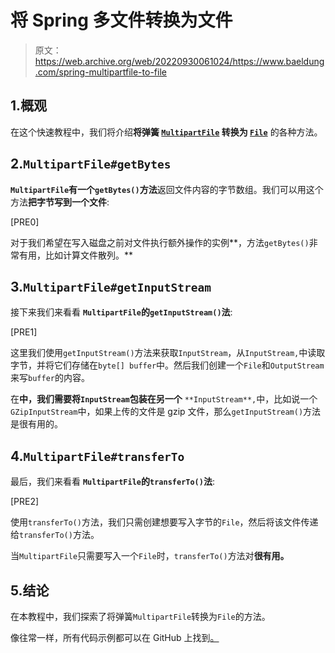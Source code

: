 # 将 Spring 多文件转换为文件

> 原文：<https://web.archive.org/web/20220930061024/https://www.baeldung.com/spring-multipartfile-to-file>

## 1.概观

在这个快速教程中，我们将介绍**将弹簧 [`MultipartFile`](https://web.archive.org/web/20221208143841/https://docs.spring.io/spring/docs/current/javadoc-api/org/springframework/web/multipart/MultipartFile.html) 转换为 [`File`](/web/20221208143841/https://www.baeldung.com/java-io-file)** 的各种方法。

## 2.`MultipartFile#getBytes`

**`MultipartFile`有一个`getBytes()`方法**返回文件内容的字节数组。我们可以用这个方法**把字节写到一个文件**:

[PRE0]

对于我们希望在写入磁盘之前对文件执行额外操作的实例**，方法`getBytes()`非常有用，比如计算文件散列。**

## 3.`MultipartFile#getInputStream`

接下来我们来看看 **`MultipartFile`的`getInputStream()`法**:

[PRE1]

这里我们使用`getInputStream()`方法来获取`InputStream`，从`InputStream,`中读取字节，并将它们存储在`byte[] buffer`中。然后我们创建一个`File`和`OutputStream`来写`buffer`的内容。

在**中，我们需要将`InputStream`包装在另一个** `**InputStream**,`中，比如说一个`GZipInputStream`中，如果上传的文件是 gzip 文件，那么`getInputStream()`方法是很有用的。

## 4.`MultipartFile#transferTo`

最后，我们来看看 **`MultipartFile`的`transferTo()`法**:

[PRE2]

使用`transferTo()`方法，我们只需创建想要写入字节的`File`，然后将该文件传递给`transferTo()`方法。

当`MultipartFile`只需要写入一个`File`时，`transferTo()`方法对**很有用。**

## 5.结论

在本教程中，我们探索了将弹簧`MultipartFile`转换为`File`的方法。

像往常一样，所有代码示例都可以在 GitHub 上找到[。](https://web.archive.org/web/20221208143841/https://github.com/eugenp/tutorials/tree/master/spring-web-modules/spring-mvc-java-2)